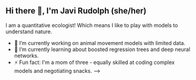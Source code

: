 ## Hi there 👋, I'm Javi Rudolph (she/her)

I am a quantitative ecologist! Which means I like to play with models to understand nature. 

- 🔭 I’m currently working on animal movement models with limited data.
- 🌱 I’m currently learning about boosted regression trees and deep neural networks.
- ⚡ Fun fact: I'm a mom of three - equally skilled at coding complex models and negotiating snacks.
-->
